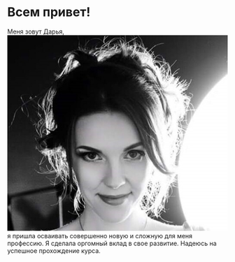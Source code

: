 # Всем привет!
Меня зовут Дарья,
![Alt text](img/Darya.jpg)
 я пришла  осваивать совершенно новую и сложную для меня профессию.
Я сделала оргомный вклад в свое развитие.
Надеюсь на успешное прохождение курса.